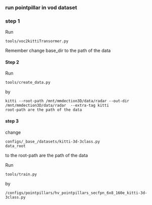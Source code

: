 
### run pointpillar in vod dataset

### step 1
Run
```shell script
tools/voc2kittiTransormer.py
```
Remember change base_dir to the path of the data

#### Step 2
Run 
```shell
tools/create_data.py 
```
by 
```shell
kitti --root-path /mnt/mmdection3D/data/radar --out-dir /mnt/mmdection3D/data/radar  --extra-tag kitti
root-path are the path of the data
```

#### step 3
change 
```shell
configs/_base_/datasets/kitti-3d-3class.py
data_root 
```
to the root-path are the path of the data 


Run 
```shell script
tools/train.py
```
by 
```shell script
/configs/pointpillars/hv_pointpillars_secfpn_6x8_160e_kitti-3d-3class.py
```
